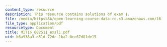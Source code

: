 ```yaml
---
content_type: resource
description: This resource contains solutions of exam 1.
file: /media/https%3A/open-learning-course-data-rc.s3.amazonaws.com/16-682-technology-in-transportation-spring-2011/b6a938a3d51d72dc1ba20cc67d81de15_MIT16_682S11_exsl1.pdf
file_type: application/pdf
resourcetype: Document
title: MIT16_682S11_exsl1.pdf
uid: b6a938a3-d51d-72dc-1ba2-0cc67d81de15
---
```

